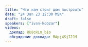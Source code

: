 ```yaml
---
title: "Что нам стоит дом построить"
date: "24 Jan 23 12:30 MSK"
draft: false
speakers: ["ivan-kobzar"]
videos:
  доклад: RU8cRLm_bIo
  обсуждение доклада: MApj4SjI2JM
---
```

